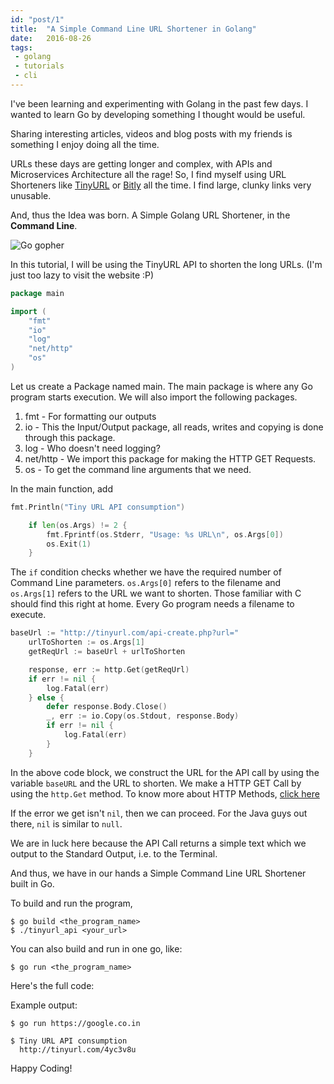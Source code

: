 ```yaml
---
id: "post/1"
title:  "A Simple Command Line URL Shortener in Golang"
date:   2016-08-26
tags:
 - golang
 - tutorials
 - cli
---
```


<!-- Excerpt Start -->
I've been learning and experimenting with Golang in the past few days. I wanted to learn Go by developing something I thought would be useful.
<!-- Excerpt End -->

Sharing interesting articles, videos and blog posts with my friends is something I enjoy doing all the time.

URLs these days are getting longer and complex, with APIs and Microservices Architecture all the rage! So, I find myself using URL Shorteners like [TinyURL](http://tinyurl.com) or [Bitly](https://bitly.com) all the time. I find large, clunky links very unusable.

And, thus the Idea was born. A Simple Golang URL Shortener, in the **Command Line**.

![Go gopher](https://blog.golang.org/gopher/gopher.png)

In this tutorial, I will be using the TinyURL API to shorten the long URLs. (I'm just too lazy to visit the website :P)

```go
package main

import (
	"fmt"
	"io"
	"log"
	"net/http"
	"os"
)
```
Let us create a Package named main. The main package is where any Go program starts execution. We will also import the following packages.

1. fmt - For formatting our outputs
2. io -  This the Input/Output package, all reads, writes and copying is done through this package.
3. log - Who doesn't need logging?
4. net/http - We import this package for making the HTTP GET Requests.
5. os - To get the command line arguments that we need.

In the main function, add

```go
fmt.Println("Tiny URL API consumption")

	if len(os.Args) != 2 {
		fmt.Fprintf(os.Stderr, "Usage: %s URL\n", os.Args[0])
		os.Exit(1)
	}
```
The `if` condition checks whether we have the required number of Command Line parameters. `os.Args[0]` refers to the filename and `os.Args[1]` refers to the URL we want to shorten. Those familiar with C should find this right at home.
Every Go program needs a filename to execute.


```go
baseUrl := "http://tinyurl.com/api-create.php?url="
	urlToShorten := os.Args[1]
	getReqUrl := baseUrl + urlToShorten

	response, err := http.Get(getReqUrl)
	if err != nil {
		log.Fatal(err)
	} else {
		defer response.Body.Close()
		_, err := io.Copy(os.Stdout, response.Body)
		if err != nil {
			log.Fatal(err)
		}
	}
```

In the above code block, we construct the URL for the API call by using the variable `baseURL` and the URL to shorten.
We make a HTTP GET Call by using the `http.Get` method. To know more about HTTP Methods, [click here](http://www.w3.org/Protocols/rfc2616/rfc2616-sec9.html)

If the error we get isn't `nil`, then we can proceed. For the Java guys out there, `nil` is similar to `null`.

We are in luck here because the API Call returns a simple text which we output to the Standard Output, i.e. to the Terminal.

And thus, we have in our hands a Simple Command Line URL Shortener built in Go.

To build and run the program,

```shell
$ go build <the_program_name>
$ ./tinyurl_api <your_url>
```

You can also build and run in one go, like:

```shell
$ go run <the_program_name>
```
Here's the full code:
<script src="https://gist.github.com/manojkarthick/0893e83dc9f7d3019b974f7a52cedb14.js"></script>


Example output:

```shell
$ go run https://google.co.in

$ Tiny URL API consumption
  http://tinyurl.com/4yc3v8u

```
Happy Coding!
